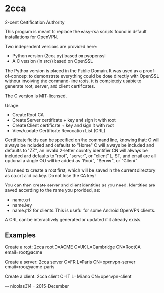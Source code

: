 # 2cca
2-cent Certification Authority

This program is meant to replace the easy-rsa scripts found in default
installations for OpenVPN.

Two independent versions are provided here:
- Python version (2cca.py) based on pyopenssl
- A C version (in src/) based on OpenSSL

The Python version is placed in the Public Domain. It was used as a
proof-of-concept to demonstrate everything could be done directly with
OpenSSL without involving the command-line tools. It is completely usable
to generate root, server, and client certificates.

The C version is MIT-licensed.

Usage:

- Create Root CA
- Create Server certificate + key and sign it with root
- Create Client certificate + key and sign it with root
- View/update Certificate Revocation List (CRL)

Certificate fields can be specified on the command line, knowing that:
O  will always be included and defaults to "Home"
C  will always be included and defaults to "ZZ", an invalid 2-letter
country identifier
CN will always be included and defaults to "root", "server", or "client"
L, ST, and email are all optional
a single OU will be added as "Root", "Server", or "Client"

You need to create a root first, which will be saved in the current
directory as ca.crt and ca.key. Do not lose the CA key!

You can then create server and client identities as you need.
Identities are saved according to the name you provided, as:
- name.crt
- name.key
- name.p12 for clients. This is useful for some Android OpenVPN clients.

A CRL can be interactively generated or updated if it already exists.

Examples
--------

Create a root:
    2cca root O=ACME C=UK L=Cambridge CN=RootCA email=root@acme

Create a server:
    2cca server C=FR L=Paris CN=openvpn-server email=root@acme-paris

Create a client:
    2cca client C=IT L=Milano CN=openvpn-client

-- nicolas314 - 2015-December

